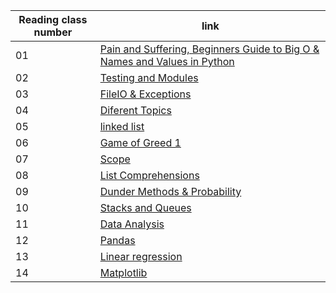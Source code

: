 
|Reading class number|link|
|----|----|
| 01 | [Pain and Suffering, Beginners Guide to Big O & Names and Values in Python](401reads/read01.md)|
| 02 | [Testing and Modules](401reads/read02.md)|
| 03 | [FileIO & Exceptions](401reads/read03.md)|
| 04 | [Diferent Topics](401reads/read04.md)|
| 05 | [linked list](401reads/read05.md)|
| 06 | [Game of Greed 1](401reads/read06.md)|
| 07 | [Scope](401reads/read07.md)|
| 08 | [List Comprehensions](401reads/read08.md)|
| 09 | [Dunder Methods & Probability](401reads/read09.md)|
| 10 | [Stacks and Queues](401reads/read10.md)|
| 11 | [Data Analysis](401reads/read11.md)|
| 12 | [Pandas](401reads/read12.md)|
| 13 | [Linear regression](401reads/read13.md)|
| 14 | [Matplotlib](401reads/read14.md)|